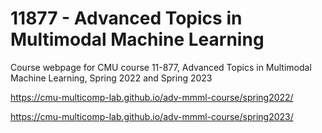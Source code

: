 # 11877 - Advanced Topics in Multimodal Machine Learning

Course webpage for CMU course 11-877, Advanced Topics in Multimodal Machine Learning, Spring 2022 and Spring 2023

https://cmu-multicomp-lab.github.io/adv-mmml-course/spring2022/

https://cmu-multicomp-lab.github.io/adv-mmml-course/spring2023/
